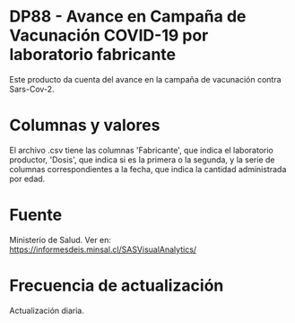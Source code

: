 # DP88 - Avance en Campaña de Vacunación COVID-19 por laboratorio fabricante
Este producto da cuenta del avance en la campaña de vacunación contra Sars-Cov-2. 

# Columnas y valores
El archivo .csv tiene las columnas 'Fabricante', que indica el laboratorio productor, 'Dosis', que indica si es la primera o la segunda, y la serie de columnas correspondientes a la fecha, que indica la cantidad administrada por edad.

# Fuente
Ministerio de Salud. Ver en:
https://informesdeis.minsal.cl/SASVisualAnalytics/

# Frecuencia de actualización
Actualización diaria. 

